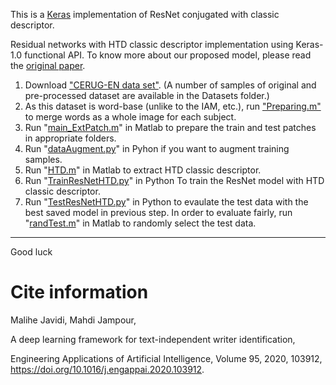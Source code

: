 This is a [Keras](https://keras.io/) implementation of ResNet conjugated with classic descriptor.

Residual networks with HTD classic descriptor implementation using Keras-1.0 functional API. To know more about our proposed model, please read the [original paper](https://www.sciencedirect.com/science/article/abs/pii/S0952197620302463).

1. Download ["CERUG-EN data set"](https://www.ai.rug.nl/~sheng/writeridataset.html). (A number of samples of original and pre-processed dataset are available in the Datasets folder.) 
2. As this dataset is word-base (unlike to the IAM, etc.), run ["Preparing.m"](https://github.com/Javidi31/DeepWriterIdentification/blob/main/Preparing.m) to merge words as a whole image for each subject.
3. Run "[main_ExtPatch.m](https://github.com/Javidi31/DeepWriterIdentification/blob/main/main_ExtPatch.m)" in Matlab to prepare the train and test patches in appropriate folders.
4. Run "[dataAugment.py](https://github.com/Javidi31/DeepWriterIdentification/blob/main/dataAugment.py)" in Pyhon if you want to augment training samples.
5. Run "[HTD.m](https://github.com/Javidi31/DeepWriterIdentification/blob/main/HTD.m)" in Matlab to extract HTD classic descriptor. 
6. Run "[TrainResNetHTD.py](https://github.com/Javidi31/DeepWriterIdentification/blob/main/TrainResNetHTD.py)" in Python To train the ResNet model with HTD classic descriptor.
7. Run "[TestResNetHTD.py](https://github.com/Javidi31/DeepWriterIdentification/blob/main/TestResNetHTD.py)" in Python to evaulate the test data with the best saved model in previous step. In order to evaluate fairly, run "[randTest.m](https://github.com/Javidi31/DeepWriterIdentification/blob/main/randTest.m)" in Matlab to randomly select the test data. 

**************************************************************************************************************************************************

Good luck



# Cite information
Malihe Javidi, Mahdi Jampour,

A deep learning framework for text-independent writer identification,

Engineering Applications of Artificial Intelligence, Volume 95, 2020, 103912, https://doi.org/10.1016/j.engappai.2020.103912.
